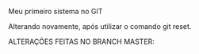 Meu primeiro sistema no GIT

Alterando novamente, após utilizar o comando git reset.

ALTERAÇÕES FEITAS NO BRANCH MASTER: